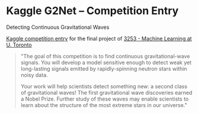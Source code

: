 # Kaggle G2Net – Competition Entry
Detecting Continuous Gravitational Waves

[Kaggle competition entry](https://www.kaggle.com/competitions/g2net-detecting-continuous-gravitational-waves) for the final project of [3253 - Machine Learning at U. Toronto](https://learn.utoronto.ca/programs-courses/courses/3253-machine-learning)

>"The goal of this competition is to find continuous gravitational-wave signals. You will develop a model sensitive enough to detect weak yet long-lasting signals emitted by rapidly-spinning neutron stars within noisy data.
>
>Your work will help scientists detect something new: a second class of gravitational waves! The first gravitational wave discoveries earned a Nobel Prize. Further study of these waves may enable scientists to learn about the structure of the most extreme stars in our universe."
